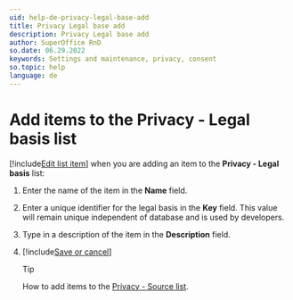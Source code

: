 ```yaml
---
uid: help-de-privacy-legal-base-add
title: Privacy Legal base add
description: Privacy Legal base add
author: SuperOffice RnD
so.date: 06.29.2022
keywords: Settings and maintenance, privacy, consent
so.topic: help
language: de
---
```


# Add items to the Privacy - Legal basis list

[!include[Edit list item](includes/edit-list-item.md)] when you are adding an item to the **Privacy - Legal basis** list:

1. Enter the name of the item in the **Name** field.
2. Enter a unique identifier for the legal basis in the **Key** field. This value will remain unique independent of database and is used by developers.
3. Type in a description of the item in the **Description** field.
4. [!include[Save or cancel](includes/save-or-cancel.md)]

    > [!TIP]
    > How to add items to the [Privacy - Source list][1].

<!-- Referenced links -->
[1]: privacy-source-add.md

<!-- Referenced images -->

